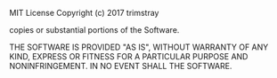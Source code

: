 MIT License
Copyright (c) 2017 trimstray

copies or substantial portions of the Software.

THE SOFTWARE IS PROVIDED "AS IS", WITHOUT WARRANTY OF ANY KIND, EXPRESS OR
FITNESS FOR A PARTICULAR PURPOSE AND NONINFRINGEMENT. IN NO EVENT SHALL THE
SOFTWARE.
